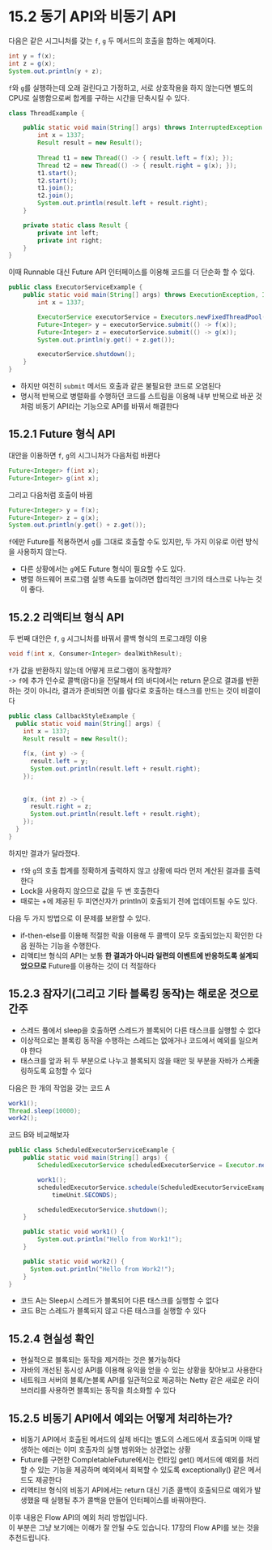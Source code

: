 # 15.2 동기 API와 비동기 API

다음은 같은 시그니처를 갖는 `f`, `g` 두 메서드의 호출을 합하는 예제이다.
    
```java
int y = f(x);
int z = g(x);
System.out.println(y + z);
```

`f`와 `g`를 실행하는데 오래 걸린다고 가정하고, 서로 상호작용을 하지 않는다면 별도의 CPU로 실행함으로써 합계를 구하는 시간을 단축시킬 수 있다.

```java
class ThreadExample {

    public static void main(String[] args) throws InterruptedException {
        int x = 1337;
        Result result = new Result();
      
        Thread t1 = new Thread(() -> { result.left = f(x); });
        Thread t2 = new Thread(() -> { result.right = g(x); });
        t1.start();
        t2.start();
        t1.join();
        t2.join();
        System.out.println(result.left + result.right);
    }

    private static class Result {
        private int left;
        private int right;
    }
}
```

이때 Runnable 대신 Future API 인터페이스를 이용해 코드를 더 단순화 할 수 있다.

```java
public class ExecutorServiceExample {
    public static void main(String[] args) throws ExecutionException, InterruptedException {
        int x = 1337;

        ExecutorService executorService = Executors.newFixedThreadPool(2);
        Future<Integer> y = executorService.submit(() -> f(x));
        Future<Integer> z = executorService.submit(() -> g(x));
        System.out.println(y.get() + z.get());

        executorService.shutdown();
    }
}
```

- 하지만 여전히 `submit` 메서드 호출과 같은 불필요한 코드로 오염된다 
- 명시적 반복으로 병렬화를 수행하던 코드를 스트림을 이용해 내부 반복으로 바꾼 것처럼 비동기 API라는 기능으로 API를 바꿔서 해결한다

## 15.2.1 Future 형식 API
대안을 이용하면 `f`, `g`의 시그니처가 다음처럼 바뀐다
    
```java
Future<Integer> f(int x);
Future<Integer> g(int x);
```

그리고 다음처럼 호출이 바뀜
```java
Future<Integer> y = f(x);
Future<Integer> z = g(x);
System.out.println(y.get() + z.get());
```
`f`에만 Future를 적용하면서 `g`를 그대로 호출할 수도 있지만, 두 가지 이유로 이런 방식을 사용하지 않는다.
- 다른 상황에서는 `g`에도 Future 형식이 필요할 수도 있다.
- 병렬 하드웨어 프로그램 실행 속도를 높이려면 합리적인 크기의 태스크로 나누는 것이 좋다.

## 15.2.2 리액티브 형식 API
두 번째 대안은 `f`, `g` 시그니처를 바꿔서 콜백 형식의 프로그래밍 이용

```java
void f(int x, Consumer<Integer> dealWithResult);
```

`f`가 값을 반환하지 않는데 어떻게 프로그램이 동작할까?   
-> `f`에 추가 인수로 콜백(람다)을 전달해서 f의 바디에서는 return 문으로 결과를 반환하는 것이 아니라, 결과가 준비되면 이를 람다로 호출하는 태스크를 만드는 것이 비결이다

```java
public class CallbackStyleExample {
  public static void main(String[] args) {
    int x = 1337;
    Result result = new Result();
    
    f(x, (int y) -> {
      result.left = y;
      System.out.println(result.left + result.right);
    });
    
    
    g(x, (int z) -> {
      result.right = z;
      System.out.println(result.left + result.right);
    });
  }
}
```
하지만 결과가 달라졌다. 
- `f`와 `g`의 호출 합계를 정확하게 출력하지 않고 상황에 따라 먼저 계산된 결과를 출력한다
- Lock을 사용하지 않으므로 값을 두 번 호출한다
- 때로는 +에 제공된 두 피연산자가 println이 호출되기 전에 업데이트될 수도 있다.

다음 두 가지 방법으로 이 문제를 보완할 수 있다.
- if-then-else를 이용해 적절한 락을 이용해 두 콜백이 모두 호출되었는지 확인한 다음 원하는 기능을 수행한다.
- 리액티브 형식의 API는 보통 **한 결과가 아니라 일련의 이벤트에 반응하도록 설계되었으므로** Future를 이용하는 것이 더 적절하다

## 15.2.3 잠자기(그리고 기타 블록킹 동작)는 해로운 것으로 간주
- 스레드 풀에서 sleep을 호출하면 스레드가 블록되어 다른 태스크를 실행할 수 없다
- 이상적으로는 블록킹 동작을 수행하는 스레드는 없애거나 코드에서 예외를 일으켜야 한다
- 태스크를 앞과 뒤 두 부분으로 나누고 블록되지 않을 때만 뒷 부분을 자바가 스케줄링하도록 요청할 수 있다

다음은 한 개의 작업을 갖는 코드 A

```java
work1();
Thread.sleep(10000);
work2();
```

코드 B와 비교해보자
```java
public class ScheduledExecutorServiceExample {
    public static void main(String[] args) {
        ScheduledExecutorService scheduledExecutorService = Executor.newScheduledThreadPool(1);

        work1();
        scheduledExecutorService.schedule(ScheduledExecutorServiceExample::work2, 10,
            timeUnit.SECONDS);

        scheduledExecutorService.shutdown();
    }

    public static void work1() {
        System.out.println("Hello from Work1!");
    }

    public static void work2() {
      System.out.println("Hello from Work2!");
    }
}
```

- 코드 A는 Sleep시 스레드가 블록되어 다른 태스크를 실행할 수 없다
- 코드 B는 스레드가 블록되지 않고 다른 태스크를 실행할 수 있다

## 15.2.4 현실성 확인
- 현실적으로 블록되는 동작을 제거하는 것은 불가능하다
- 자바의 개선된 동시성 API를 이용해 유익을 얻을 수 있는 상황을 찾아보고 사용한다
- 네트워크 서버의 블록/논블록 API를 일관적으로 제공하는 Netty 같은 새로운 라이브러리를 사용하면 블록되는 동작을 최소화할 수 있다

## 15.2.5 비동기 API에서 예외는 어떻게 처리하는가?
- 비동기 API에서 호출된 메서드의 실제 바디는 별도의 스레드에서 호출되며 이때 발생하는 에러는 이미 호출자의 실행 범위와는 상관없는 상황
- Future를 구현한 CompletableFuture에서는 런타임 get() 메서드에 예외를 처리할 수 있는 기능을 제공하며 예외에서 회복할 수 있도록 exceptionally() 같은 메서드도 제공한다
- 리액티브 형식의 비동기 API에서는 return 대신 기존 콜백이 호출되므로 예외가 발생했을 때 실행될 추가 콜백을 만들어 인터페이스를 바꿔야한다.

이후 내용은 Flow API의 예외 처리 방법입니다.   
이 부분은 그냥 보기에는 이해가 잘 안될 수도 있습니다. 17장의 Flow API를 보는 것을 추천드립니다.
